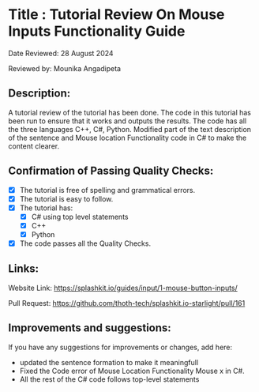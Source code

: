# Title : Tutorial Review On Mouse Inputs Functionality Guide


Date Reviewed: 28 August 2024

Reviewed by: Mounika Angadipeta

## Description:
A tutorial review of the tutorial has been done. The code in this tutorial has been run to ensure that it works and outputs the results. The code has all the three languages C++, C#, Python. Modified part of the text description of the sentence and Mouse location Functionality code in C# to make the content clearer.

## Confirmation of Passing Quality Checks:

- [x] The tutorial is free of spelling and grammatical errors.
- [x] The tutorial is easy to follow.
- [x] The tutorial has:
  - [x] C# using top level statements
  - [x] C++
  - [x] Python
- [x] The code passes all the Quality Checks.

## Links:

Website Link: https://splashkit.io/guides/input/1-mouse-button-inputs/

Pull Request: https://github.com/thoth-tech/splashkit.io-starlight/pull/161

## Improvements and suggestions:

If you have any suggestions for improvements or changes, add here:

- updated the sentence formation to make it meaningfull
- Fixed the Code error of Mouse Location Functionality Mouse x in C#.
- All the rest of the C# code follows top-level statements
